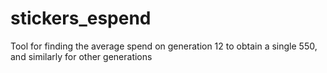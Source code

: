 # stickers_espend
Tool for finding the average spend on generation 12 to obtain a single 550, and similarly for other generations
